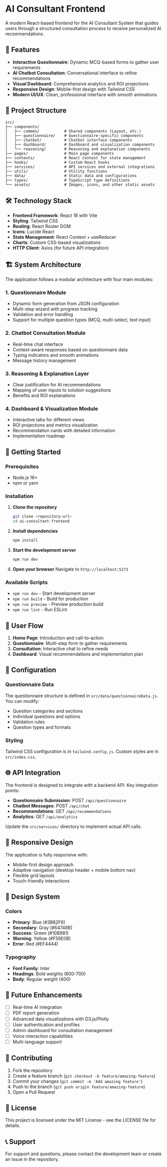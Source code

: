 # AI Consultant Frontend

A modern React-based frontend for the AI Consultant System that guides users through a structured consultation process to receive personalized AI recommendations.

## 🚀 Features

- **Interactive Questionnaire**: Dynamic MCQ-based forms to gather user requirements
- **AI Chatbot Consultation**: Conversational interface to refine recommendations
- **Visual Dashboard**: Comprehensive analytics and ROI projections
- **Responsive Design**: Mobile-first design with Tailwind CSS
- **Modern UI/UX**: Clean, professional interface with smooth animations

## 📁 Project Structure

```
src/
├── components/
│   ├── common/           # Shared components (Layout, etc.)
│   ├── questionnaire/    # Questionnaire-specific components
│   ├── chatbot/          # Chatbot interface components
│   ├── dashboard/        # Dashboard and visualization components
│   └── reasoning/        # Reasoning and explanation components
├── pages/                # Main page components
├── contexts/             # React Context for state management
├── hooks/                # Custom React hooks
├── services/             # API services and external integrations
├── utils/                # Utility functions
├── data/                 # Static data and configurations
├── types/                # TypeScript type definitions
└── assets/               # Images, icons, and other static assets
```

## 🛠️ Technology Stack

- **Frontend Framework**: React 18 with Vite
- **Styling**: Tailwind CSS
- **Routing**: React Router DOM
- **Icons**: Lucide React
- **State Management**: React Context + useReducer
- **Charts**: Custom CSS-based visualizations
- **HTTP Client**: Axios (for future API integration)

## 🏗️ System Architecture

The application follows a modular architecture with four main modules:

### 1. Questionnaire Module
- Dynamic form generation from JSON configuration
- Multi-step wizard with progress tracking
- Validation and error handling
- Support for multiple question types (MCQ, multi-select, text input)

### 2. Chatbot Consultation Module
- Real-time chat interface
- Context-aware responses based on questionnaire data
- Typing indicators and smooth animations
- Message history management

### 3. Reasoning & Explanation Layer
- Clear justification for AI recommendations
- Mapping of user inputs to solution suggestions
- Benefits and ROI explanations

### 4. Dashboard & Visualization Module
- Interactive tabs for different views
- ROI projections and metrics visualization
- Recommendation cards with detailed information
- Implementation roadmap

## 🚦 Getting Started

### Prerequisites
- Node.js 16+ 
- npm or yarn

### Installation

1. **Clone the repository**
   ```bash
   git clone <repository-url>
   cd ai-consultant-frontend
   ```

2. **Install dependencies**
   ```bash
   npm install
   ```

3. **Start the development server**
   ```bash
   npm run dev
   ```

4. **Open your browser**
   Navigate to `http://localhost:5173`

### Available Scripts

- `npm run dev` - Start development server
- `npm run build` - Build for production
- `npm run preview` - Preview production build
- `npm run lint` - Run ESLint

## 🎯 User Flow

1. **Home Page**: Introduction and call-to-action
2. **Questionnaire**: Multi-step form to gather requirements
3. **Consultation**: Interactive chat to refine needs
4. **Dashboard**: Visual recommendations and implementation plan

## 🔧 Configuration

### Questionnaire Data
The questionnaire structure is defined in `src/data/questionnaireData.js`. You can modify:
- Question categories and sections
- Individual questions and options
- Validation rules
- Question types and formats

### Styling
Tailwind CSS configuration is in `tailwind.config.js`. Custom styles are in `src/index.css`.

## 🌐 API Integration

The frontend is designed to integrate with a backend API. Key integration points:

- **Questionnaire Submission**: POST `/api/questionnaire`
- **Chatbot Messages**: POST `/api/chat`
- **Recommendations**: GET `/api/recommendations`
- **Analytics**: GET `/api/analytics`

Update the `src/services/` directory to implement actual API calls.

## 📱 Responsive Design

The application is fully responsive with:
- Mobile-first design approach
- Adaptive navigation (desktop header + mobile bottom nav)
- Flexible grid layouts
- Touch-friendly interactions

## 🎨 Design System

### Colors
- **Primary**: Blue (#3B82F6)
- **Secondary**: Gray (#64748B)
- **Success**: Green (#10B981)
- **Warning**: Yellow (#F59E0B)
- **Error**: Red (#EF4444)

### Typography
- **Font Family**: Inter
- **Headings**: Bold weights (600-700)
- **Body**: Regular weight (400)

## 🔮 Future Enhancements

- [ ] Real-time AI integration
- [ ] PDF report generation
- [ ] Advanced data visualizations with D3.js/Plotly
- [ ] User authentication and profiles
- [ ] Admin dashboard for consultation management
- [ ] Voice interaction capabilities
- [ ] Multi-language support

## 🤝 Contributing

1. Fork the repository
2. Create a feature branch (`git checkout -b feature/amazing-feature`)
3. Commit your changes (`git commit -m 'Add amazing feature'`)
4. Push to the branch (`git push origin feature/amazing-feature`)
5. Open a Pull Request

## 📄 License

This project is licensed under the MIT License - see the LICENSE file for details.

## 📞 Support

For support and questions, please contact the development team or create an issue in the repository.
